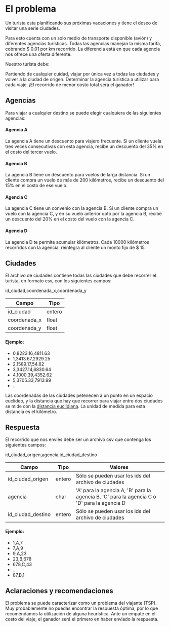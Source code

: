 # El problema

Un turista esta planificando sus próximas vacaciones y tiene el deseo de visitar una serie ciudades.

Para esto cuenta con un solo medio de transporte disponible (avión) y diferentes agencias turísticas. Todas las agencias manejan la misma tarifa, cobrando $ 0.01 por km recorrido. La diferencia está en que cada agencia nos ofrece una oferta diferente.

Nuestro turista debe:

Partiendo de cualquier cuidad, viajar por única vez a todas las ciudades y volver a la ciudad de origen.
Determinar la agencia turística a utilizar para cada viaje.
¡El recorrido de menor costo total será el ganador!


## Agencias
Para viajar a cualquier destino se puede elegir cualquiera de las siguientes agencias:

#### Agencia A
La agencia A tiene un descuento para viajero frecuente. Si un cliente vuela tres veces consecutivas con esta agencia, recibe un descuento del 35% en el costo del tercer vuelo.

#### Agencia B
La agencia B tiene un descuento para vuelos de larga distancia. Si un cliente compra un vuelo de más de 200 kilómetros, recibe un descuento del 15% en el costo de ese vuelo.

#### Agencia C
La agencia C tiene un convenio con la agencia B. Si un cliente compra un vuelo con la agencia C, y en su vuelo anterior optó por la agencia B, recibe un descuento del 20% en el costo del vuelo con la agencia C.

#### Agencia D
La agencia D te permite acumular kilómetros. Cada 10000 kilómetros recorridos con la agencia, reintegra al cliente un monto fijo de $ 15.


## Ciudades
El archivo de ciudades contiene todas las ciudades que debe recorrer el turista, en formato csv, con los siguientes campos:

id_ciudad,coordenada_x,coordenada_y

| Campo | Tipo |
| ----- | ---- |
| id_ciudad | entero |
| coordenada_x | float |
| coordenada_y | float |

#### Ejemplo:
- 0,8223.16,4811.63
- 1,3413.67,2929.25
- 2,1589.17,54.62
- 3,3427.14,6830.64
- 4,1000.39,4352.62
- 5,3705.33,7913.99
- ...

Las coordenadas de las ciudades petenecen a un punto en un espacio euclídeo, y la distancia que hay que recorrer para viajar entre dos ciudades se mide con la [distancia euclidiana](https://es.wikipedia.org/wiki/Distancia_euclidiana). La unidad de medida para esta distancia es el kilómetro.


## Respuesta

El recorrido que nos envíes debe ser un archivo csv que contenga los siguientes campos:

id_ciudad_origen,agencia,id_ciudad_destino

| Campo | Tipo | Valores |
| ----- | ---- | ------- |
| id_ciudad_origen | entero | Sólo se pueden usar los ids del archivo de ciudades |
| agencia | char | 'A' para la agencia A, 'B' para la agencia B, 'C' para la agencia C o 'D' para la agencia D |
| id_ciudad_destino | entero | Sólo se pueden usar los ids del archivo de ciudades |

#### Ejemplo:
- 1,A,7
- 7,A,9
- 9,A,23
- 23,B,678
- 678,C,43
- ...
- 87,B,1



## Aclaraciones y recomendaciones

El problema se puede caracterizar como un problema del viajante (TSP).
Muy probablemente no puedas encontrar la respuesta óptima, por lo que recomendamos la utilización de alguna heurística.
Ante un empate en el costo del viaje, el ganador será el primero en haber enviado la respuesta.
